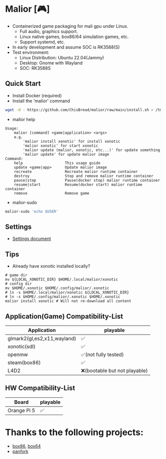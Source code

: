 # Malior [🎮]
- Containerized game packaging for mali gpu under Linux.
  - Full audio, graphics support.
  - Linux native games, box86/64 simulation games, etc.
  - Support systemd, etc.
- In early development and assume SOC is RK3588(S)
- Test environment: 
  - Linux Distribution: Ubuntu 22.04(Jammy)
  - Desktop: Gnome with Wayland
  - SOC: RK3588S

## Quick Start
- Install Docker (required)
- Install the 'malior' command
```bash
wget -O - https://github.com/ChisBread/malior/raw/main/install.sh > /tmp/malior-install.sh && bash /tmp/malior-install.sh  && rm /tmp/malior-install.sh 
```
- malior help
```
Usage: 
    malior [command] <game|application> <args>
    e.g. 
        'malior install xonotic' for install xonotic
        'malior xonotic' for start xonotic
        'malior update (malior, xonotic, etc...)' for update something
        'malior update' for update malior image
Command:
    help                   This usage guide
    update <game|app>      Update malior image
    recreate               Recreate malior runtime container
    destroy                Stop and remove malior runtime container
    pause|stop             Pause(docker stop) malior runtime container
    resume|start           Resume(docker start) malior runtime container
    remove                 Remove game
```
- malior-sudo
```bash
malior-sudo 'echo $USER'
```
## Settings
- [Settings document](./SETTINGS.md)
## Tips
- Already have xonotic installed locally?
```
# game dir
mv ${LOCAL_XONOTIC_DIR} $HOME/.local/malior/xonotic
# config dir
mv $HOME/.xonotic $HOME/.config/malior/.xonotic
# ln -s $HOME/.local/malior/xonotic ${LOCAL_XONOTIC_DIR}
# ln -s $HOME/.config/malior/.xonotic $HOME/.xonotic
malior install xonotic # Will not re-download all content
```
## Application(Game) Compatibility-List
| Application                   | playable  |
| ----------------------------- | --------- |
| glmark2(gl,es2,x11,wayland)   | ✅        | 
| xonotic(sdl)                  | ✅        | 
| openmw                        | ✅(not fully tested) | 
| steam(box86)                  | ✅        | 
| L4D2                          | ❌(bootable but not playable) |

## HW Compatibility-List

| Board                         | playable  |
| ----------------------------- | --------- |
| Orange Pi 5                   | ✅        | 

# Thanks to the following projects:
- [box86](https://github.com/ptitSeb/box86), [box64](https://github.com/ptitSeb/box64)
- [panfork](https://gitlab.com/panfork/mesa)